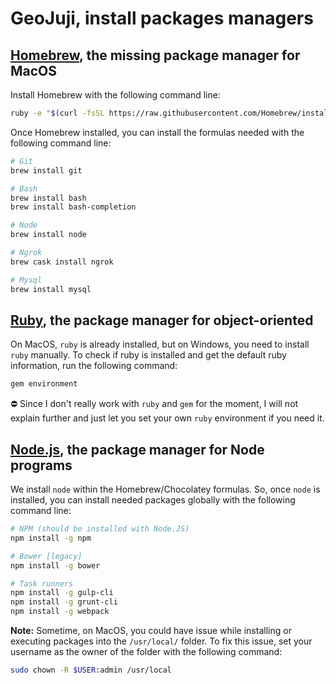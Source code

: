# GeoJuji, install packages managers


## [Homebrew](http://brew.sh/), the missing package manager for MacOS

Install Homebrew with the following command line:

```bash
ruby -e "$(curl -fsSL https://raw.githubusercontent.com/Homebrew/install/master/install)"
```

Once Homebrew installed, you can install the formulas needed with the following command line:

```bash
# Git
brew install git

# Bash
brew install bash
brew install bash-completion

# Node
brew install node

# Ngrok
brew cask install ngrok

# Mysql
brew install mysql
```



## [Ruby](https://www.ruby-lang.org/), the package manager for object-oriented

On MacOS, `ruby` is already installed, but on Windows, you need to install `ruby` manually.
To check if ruby is installed and get the default ruby information, run the following command:

```bash
gem environment
```

:no_entry: Since I don't really work with `ruby` and `gem` for the moment, I will not explain further and just let you set your own `ruby` environment if you need it.



## [Node.js](http://nodejs.org/), the package manager for Node programs

We install `node` within the Homebrew/Chocolatey formulas.
So, once `node` is installed, you can install needed packages globally with the following command line:

```bash
# NPM (should be installed with Node.JS)
npm install -g npm

# Bower [legacy]
npm install -g bower

# Task runners
npm install -g gulp-cli
npm install -g grunt-cli
npm install -g webpack
```

**Note:** Sometime, on MacOS, you could have issue while installing or executing packages into the `/usr/local/` folder. To fix this issue, set your username as the owner of the folder with the following command:

```bash
sudo chown -R $USER:admin /usr/local
```
